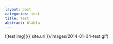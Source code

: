 ```yaml
---
layout: post
categories: test
title: Test
abstract: blabla
---
```


![test img]({{ site.url }}/images/2014-01-04-test.gif)